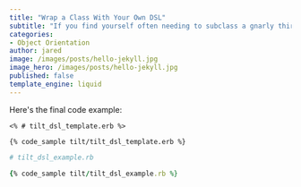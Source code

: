 ```yaml
---
title: "Wrap a Class With Your Own DSL"
subtitle: "If you find yourself often needing to subclass a gnarly third-party Ruby class and configure it before use, you might want to wrap it in your own DSL."
categories:
- Object Orientation
author: jared
image: /images/posts/hello-jekyll.jpg
image_hero: /images/posts/hello-jekyll.jpg
published: false
template_engine: liquid
---
```


Here's the final code example:

```erb
<% # tilt_dsl_template.erb %>

{% code_sample tilt/tilt_dsl_template.erb %}
```

```ruby
# tilt_dsl_example.rb

{% code_sample tilt/tilt_dsl_example.rb %}
```